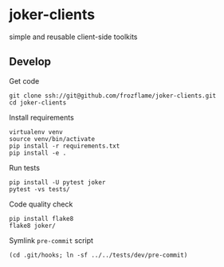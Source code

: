 joker-clients
=============

simple and reusable client-side toolkits

Develop
-------

Get code

    git clone ssh://git@github.com/frozflame/joker-clients.git
    cd joker-clients

Install requirements

    virtualenv venv
    source venv/bin/activate
    pip install -r requirements.txt
    pip install -e .

Run tests

    pip install -U pytest joker
    pytest -vs tests/

Code quality check

    pip install flake8
    flake8 joker/

Symlink `pre-commit` script

    (cd .git/hooks; ln -sf ../../tests/dev/pre-commit)

